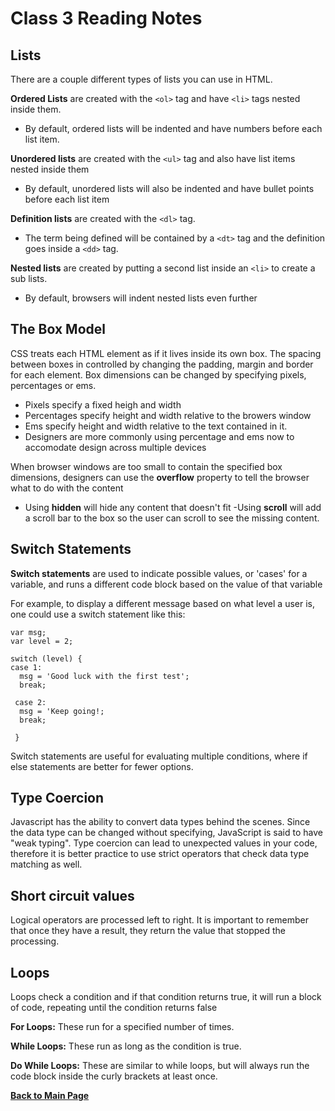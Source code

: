 # Class 3 Reading Notes

## Lists

There are a couple different types of lists you can use in HTML.

**Ordered Lists** are created with the `<ol>` tag and have `<li>` tags nested inside them. 
- By default, ordered lists will be indented and have numbers before each list item. 

**Unordered lists** are created with the `<ul>` tag and also have list items nested inside them
- By default, unordered lists will also be indented and have bullet points before each list item

**Definition lists** are created with the `<dl>` tag. 
- The term being defined will be contained by a `<dt>` tag and the definition goes inside a `<dd>` tag.

**Nested lists** are created by putting a second list inside an `<li>` to create a sub lists. 
- By default, browsers will indent nested lists even further


## The Box Model

CSS treats each HTML element as if it lives inside its own box. The spacing between boxes in controlled by changing the padding, margin and border for each element. 
Box dimensions can be changed by specifying pixels, percentages or ems.
- Pixels specify a fixed heigh and width
- Percentages specify height and width relative to the browers window
- Ems specify height and width relative to the text contained in it. 
- Designers are more commonly using percentage and ems now to accomodate design across multiple devices

When browser windows are too small to contain the specified box dimensions, designers can use the **overflow** property to tell the browser what to do with the content
- Using **hidden** will hide any content that doesn't fit
-Using **scroll** will add a scroll bar to the box so the user can scroll to see the missing content. 

## Switch Statements

**Switch statements** are used to indicate possible values, or 'cases' for a variable, and runs a different code block based on the value of that variable

For example, to display a different message based on what level a user is, one could use a switch statement like this:
````
var msg;
var level = 2;

switch (level) {
case 1:
  msg = 'Good luck with the first test';
  break;
  
 case 2:
  msg = 'Keep going!;
  break;
  
 }
 ````
 
 Switch statements are useful for evaluating multiple conditions, where if else statements are better for fewer options. 
 
 ## Type Coercion
 
 Javascript has the ability to convert data types behind the scenes. Since the data type can be changed without specifying, JavaScript is said to have "weak typing".
 Type coercion can lead to unexpected values in your code, therefore it is better practice to use strict operators that check data type matching as well. 
 
 ## Short circuit values
 
 Logical operators are processed left to right. It is important to remember that once they have a result, they return the value that stopped the processing. 
 
 ## Loops
 
Loops check a condition and if that condition returns true, it will run a block of code, repeating until the condition returns false

**For Loops:** These run for a specified number of times.

**While Loops:** These run as long as the condition is true.

**Do While Loops:** These are similar to while loops, but will always run the code block inside the curly brackets at least once.


**[Back to Main Page](README.md)**
